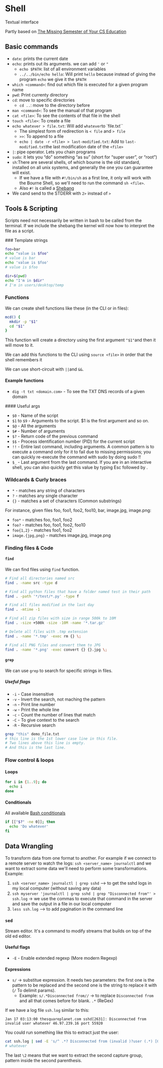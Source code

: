 # Shell
Textual interface

Partly based on [The Missing Semester of Your CS Education](https://missing.csail.mit.edu/)

## Basic commands
* `date`: prints the current date
* `echo`: prints out its arguments. we can add `'` or `"`
  * `echo $PATH`: list of all environment variables
  * `../../bin/echo hello`: Will print `hello` because instead of giving the program `echo` we give it the `$PATH`
* `which <command>`: find out which file is executed for a given program name
* `pwd`: Print currenty directory
* `cd`: move to specific directories
  * `cd ..`: move to the directory before
* `man <command>`: To see the manual of that program
* `cat <file>`: To see the contents of that file in the shell
* `touch <file>`: To create a file
* `echo whatever > file.txt`: Will add `whatever`to `file.txt``
  * The simplest form of redirection is `< file` and `> file`
  * `>>`: To append to a file
  * `echo | date -r <file> > last-modified.txt`: Add to `last-modified.txt`the last modification date of the `<file>`
* `|`: pipe operator. Lets you chain programs
* `sudo`: it lets you “do” something “as su” (short for “super user”, or “root”)
* `sh`:There are several shells, of which bourne is the old standard, installed on all unix systems, and generally the one you can guarantee will exist.
  * If we have a file with `#!/bin/sh` as a first line, it only will work with the Bourne Shell, so we'll need to run the command `sh <file>`.
  * Also `#!` is called a [Shebang](https://en.wikipedia.org/wiki/Shebang_(Unix))
* We cand send to the STDERR with `2>` instead of `>`

## Tools & Scripting
Scripts need not necessarily be written in bash to be called from the terminal. If we include the shebang the kernel will now how to interpret the file as a script.

### Template strings
```sh
foo=bar
echo "value is $foo"
# value is bar
echo 'value is $foo'
# value is $foo

dir=$(pwd)
echo "I'm in $dir"
# I'm in users/desktop/temp
```

### Functions
We can create shell functions like these (in the CLI or in files):
```sh
mcd() {
  mkdir -p "$1"
  cd "$1"
}
```
This function will create a directory using the first argument `"$1"`and then it will move to it.

We can add this functions to the CLI using `source <file>` in order that the shell remembers it

We can use short-circuit with `||`and `&&`.

#### Example functions
* `dig -t txt <domain.com>` - To see the TXT DNS records of a given domain

#### Useful args
* `$0` - Name of the script
* `$1` to `$9` - Arguments to the script. $1 is the first argument and so on.
* `$@` - All the arguments
* `$#` - Number of arguments
* `$?` - Return code of the previous command
* `$$` - Process identification number (PID) for the current script
* `!!` - Entire last command, including arguments. A common pattern is to execute a command only for it to fail due to missing permissions; you can quickly re-execute the command with sudo by doing sudo !!
* `$_` - Last argument from the last command. If you are in an interactive shell, you can also quickly get this value by typing Esc followed by .

### Wildcards & Curly braces
* `*` - matches any string of characters
* `?` - matches any single character
* `{}` - matches a set of characters (Common substrings)

For instance, given files foo, foo1, foo2, foo10, bar, image.jpg, image.png:
* `foo*` - matches foo, foo1, foo2
* `foo?` - matches foo, foo1, foo2, foo10
* `foo{1,2}` - matches foo1, foo2
* `image.{jpg,png}` - matches image.jpg, image.png

### Finding files & Code

#### `find`
We can find files using `find` function.

```sh
# Find all directories named src
find . -name src -type d

# Find all python files that have a folder named test in their path
find . -path '*/test/*.py' -type f

# Find all files modified in the last day
find . -mtime -1

# Find all zip files with size in range 500k to 10M
find . -size +500k -size -10M -name '*.tar.gz'

# Delete all files with .tmp extension
find . -name '*.tmp' -exec rm {} \;

# Find all PNG files and convert them to JPG
find . -name '*.png' -exec convert {} {}.jpg \;
```
#### `grep`
We can use `grep` to search for specific strings in files.

##### Useful flags
* `-i` - Case insensitive
* `-v` - Invert the search, not maching the pattern
* `-n` - Print line number
* `-w` - Print the whole line
* `-c` - Count the number of lines that match
* `-C` - To give context to the search
* `-R` - Recursive search

```sh
grep "this" demo_file.txt
# this line is the 1st lower case line in this file.
# Two lines above this line is empty.
# And this is the last line.

```
### Flow control & loops

#### Loops
```sh
for i in {1..9}; do
  echo i
done
```

#### Conditionals
All available [Bash conditionals](https://www.gnu.org/software/bash/manual/html_node/Bash-Conditional-Expressions.html)

```sh
if [["$?" -ne 0]]; then
  echo 'Do whatever'
fi
```

## Data Wrangling
To transform data from one format to another.
For example if we connect to a remote server to watch the logs: `ssh <server_name> journalctl` and we want to extract some data we'll need to perform some transformations.
Example:
1. `ssh <server_name> journalctl | grep sshd` --> to get the sshd logs in my local computer (without saving any data)
2. `ssh myserver 'journalctl | grep sshd | grep "Disconnected from"' > ssh.log` -> we use the commas to execute that command in the server and save the output in a file in our local computer
3. `less ssh.log` --> to add pagination in the command line 

### `sed`
Stream editor. It's a command to modify streams that builds on top of the old ed editor.

#### Useful flags
* `-E` - Enable extended regexp (More modern Regexp)


#### Expressions
* `s/` -> substitue expression. It needs two parameters: the first one is the pattern to be replaced and the second one is the string to replace it with (`/` To delimit params).
  * Example: `s/.*Disconnected from//` -> to replace `Disconnected from` and all that comes before for blank. `.*` (ReGex)

If we have a log file `ssh.log` similar to this:
```
Jan 17 03:13:00 thesquareplanet.com sshd[2631]: Disconnected from invalid user whatever 46.97.239.16 port 55920
```
You could run something like this to extract just the user:
```sh
cat ssh.log | sed -E 's/^ .*? Disconnected from (invalid )?user (.*) [0-9]+ port [0-9]+$/\2/'
# whatever
```
The last `\2` means that we want to extract the second capture group, pattern inside the second parenthesis. 